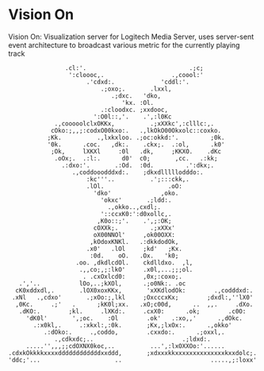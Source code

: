 # Vision On

Vision On: Visualization server for Logitech Media Server, uses server-sent event architecture to broadcast various metric for the currently playing track

                                                                            

                                                                                
                    .cl:'.                             .;c;                     
                     ':cloooc,.                   .,coool:'                     
                          .'cdxd:.             'cddl:'.                         
                              .;oxo;.       .lxxl,                              
                                 .;dxc.   'dko,                                 
                                    'kx. :Ol.                                   
                              .:cloodxc. ;xxdooc,                               
                            ':O0l::,'.    .',:l0Kc                              
                 .,cooooolclxOKKx,          .;xXXkc',:clllc:,.                  
                cOko:;,,;:codxO00kxo:.   .,lkOkO00Okxolc::coxko.                
               ;Kk.          .,lxkxloo. .;oc:okkd:'.         ;0k.               
               '0k.      .coc.   ,dk:.    .ckx;.  .:ol,      .k0'               
                ;Ok,     lXKXl     :0l   .dk,     ;KKXO.    .dKc                
                 .oOx;.  .:l:.      d0'  c0;       ,cc.   .:kk;                 
                   .:dxo:'.       .:Od.  :0d.         .':dkx;.                  
                      .,coddooodddxd:.    ;dkxdlllllodddo:.                     
                          :kc'''..          .';:::ckk,.                         
                          .lOl.                  .oO:                           
                            'dko'              ,oko.                            
                              'okxc'       .;ldd:.                              
                                .,okko..,cxdl;.                                 
                              '::ccxK0:':d0xollc,.                              
                             ,K0o::;'.    .',;:OK;                              
                            cOXXk;.         .;xXXx'                             
                            oX00NNOl'     ,ok00OXX:                             
                           ,kOdoxKNKl.   .:dkkdodOk,                            
                          .x0'   .lOl     ;kd'   ;Kx.                           
                           :0d.    oO.   .Ox.   'k0;                            
                       .oo. ,dkdlcdOl.    ckdlldxo.  ,l,                        
                        .,,co;,;:lkO'     .x0l,...;;;ol.                        
                         . .cxOxlcd0:     ,0x;:coxo;.                           
       .','..           lOo,..;kXOl,      .;o0Nk:. .oc                          
      cK0xddxdl,.       .lOX0xoxKKx,       'xXKdlodOk:        .,codddxd:.       
     .xNl   .,cdxo'       .;xOo:;,lkl     ;OxcccxKx;        ;dxdl:,''lX0'       
      ,0Kc.     .;'   .      ;kK0l;xx.   .xO;c00d,      ..  ,,.     .dXo.       
       .dKO:.        ;kl.     .lXKd:.     .cxX0:      .ok;        .c0O:         
         'dK0l'       ',;oc.    :Ol        .ok'   .:xo,,'      .,dOkc.          
           .:x0kl,.     .:xkxl:,:0k.       ;Kx,;lxOx:.      .,okko'             
              .:dOko:.     .,coddo,        .cxxdo:.      .;oxxl,.               
                 .,cdkxdc;..                         .;ldxd:.                   
         .....'',,,;;cdOXNX0koc,..          ...',:lxOXXOo:'......               
    .cdxkOkkkkxxxxddddddddddddxxddd,       ;xdxxxkkxxxxxxxxxxxxxxkxxdolc;.      
    'ddc;'...                     ..                         .....,;:loxx'      
                                                                                
                                                                                

